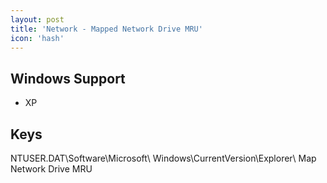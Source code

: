 ```yaml
---
layout: post
title: 'Network - Mapped Network Drive MRU'
icon: 'hash'
---
```


## Windows Support

- XP



## Keys

NTUSER.DAT\Software\Microsoft\ Windows\CurrentVersion\Explorer\ Map Network Drive MRU

